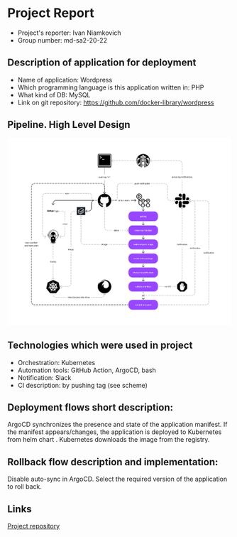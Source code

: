 # Project Report
- Project's reporter: Ivan Niamkovich
- Group number: md-sa2-20-22

## Description of application for deployment
- Name of application: Wordpress
- Which programming language is this application written in: PHP
- What kind of DB: MySQL
- Link on git repository: https://github.com/docker-library/wordpress

## Pipeline. High Level Design
![design](scheme.png)

## Technologies which were used in project
- Orchestration: Kubernetes
- Automation tools: GitHub Action, ArgoCD, bash
- Notification: Slack
- CI description: by pushing tag (see scheme)

## Deployment flows short description:
ArgoCD synchronizes the presence and state of the application manifest. 
If the manifest appears/changes, the application is deployed to Kubernetes from helm chart . 
Kubernetes downloads the image from the registry.

## Rollback flow description and implementation:
Disable auto-sync in ArgoCD. Select the required version of the application to roll back.

## Links
[Project repository](https://github.com/ivan-nemkovich/project-sa)
